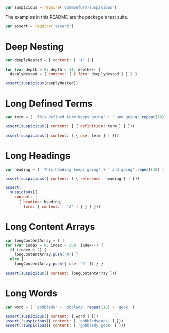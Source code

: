 ```javascript
var suspicious = require('commonform-suspicious')
```

The examples in this README are the package's test suite.

```javascript
var assert = require('assert')
```

# Deep Nesting

```javascript
var deeplyNested = { content: [ 'A' ] }

for (var depth = 0; depth < 11; depth++) {
  deeplyNested = { content: [ { form: deeplyNested } ] } }

assert(suspicious(deeplyNested))
```

# Long Defined Terms

```javascript
var term = ( 'This defined term keeps going' + ' and going'.repeat(10) )

assert(suspicious({ content: [ { definition: term } ] }))

assert(suspicious({ content: [ { use: term } ] }))
```

# Long Headings

```javascript
var heading = ( 'This heading keeps going' + ' and going'.repeat(10) )

assert(suspicious({ content: [ { reference: heading } ] }))

assert(
  suspicious({
    content: [
      { heading: heading,
        form: { content: [ 'A' ] } } ] }))
```

# Long Content Arrays

```javascript
var longContentArray = [ ]
for (var index = 0; index < 300; index++) {
  if (index % 2) {
    longContentArray.push('X') }
  else {
    longContentArray.push({ use: 'Y' }) } }

assert(suspicious({ content: longContentArray }))
```

# Long Words

```javascript
var word = ( 'gobbledy' + 'obbledy'.repeat(10) + 'gook' )

assert(suspicious({ content: [ word ] }))
assert(!suspicious({ content: [ 'gobbledygook' ] }))
assert(!suspicious({ content: [ 'gobbledy gook' ] }))
```
